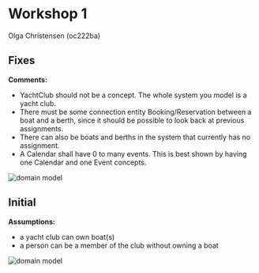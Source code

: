 # Workshop 1  

Olga Christensen  (oc222ba)


## Fixes

__Comments:__

- YachtClub should not be a concept. The whole system you model is a yacht club.  
- There must be some connection entity Booking/Reservation between a boat and a berth, since it should be possible to look back at previous assignments.  
- There can also be boats and berths in the system that currently has no assignment.  
- A Calendar shall have 0 to many events. This is best shown by having one Calendar and one Event concepts. 


![domain model](./WS1-Domain-Model-fixes.jpg)


## Initial 



__Assumptions:__

- a yacht club can own boat(s)
- a person can be a member of the club without owning a boat
 


![domain model](./WS1-Domain-Model.jpg)


